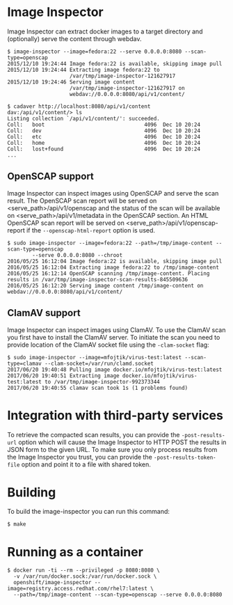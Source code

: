 # Image Inspector

Image Inspector can extract docker images to a target directory and
(optionally) serve the content through webdav.

    $ image-inspector --image=fedora:22 --serve 0.0.0.0:8080 --scan-type=openscap
    2015/12/10 19:24:44 Image fedora:22 is available, skipping image pull
    2015/12/10 19:24:44 Extracting image fedora:22 to
                        /var/tmp/image-inspector-121627917
    2015/12/10 19:24:46 Serving image content
                        /var/tmp/image-inspector-121627917 on
                        webdav://0.0.0.0:8080/api/v1/content/

    $ cadaver http://localhost:8080/api/v1/content
    dav:/api/v1/content/> ls
    Listing collection `/api/v1/content/': succeeded.
    Coll:   boot                                4096  Dec 10 20:24
    Coll:   dev                                 4096  Dec 10 20:24
    Coll:   etc                                 4096  Dec 10 20:24
    Coll:   home                                4096  Dec 10 20:24
    Coll:   lost+found                          4096  Dec 10 20:24
    ...


## OpenSCAP support

Image Inspector can inspect images using OpenSCAP and serve the scan result.
The OpenSCAP scan report will be served on <serve_path>/api/v1/openscap and
the status of the scan will be available on <serve_path>/api/v1/metadata in
the OpenSCAP section.  An HTML OpenSCAP scan report will be served on
<serve_path>/api/v1/openscap-report if the `--openscap-html-report` option is used.

    $ sudo image-inspector --image=fedora:22 --path=/tmp/image-content --scan-type=openscap
			--serve 0.0.0.0:8080 --chroot
    2016/05/25 16:12:04 Image fedora:22 is available, skipping image pull
    2016/05/25 16:12:04 Extracting image fedora:22 to /tmp/image-content
    2016/05/25 16:12:14 OpenSCAP scanning /tmp/image-content. Placing results in /var/tmp/image-inspector-scan-results-845509636
    2016/05/25 16:12:20 Serving image content /tmp/image-content on webdav://0.0.0.0:8080/api/v1/content/

## ClamAV support

Image Inspector can inspect images using ClamAV. To use the ClamAV scan you first
have to install the ClamAV server. To initiate the scan you need to provide location
of the ClamAV socket file using the  `-clam-socket` flag:

    $ sudo image-inspector --image=mfojtik/virus-test:latest --scan-type=clamav --clam-socket=/var/run/clamd.socket
    2017/06/20 19:40:48 Pulling image docker.io/mfojtik/virus-test:latest
    2017/06/20 19:40:51 Extracting image docker.io/mfojtik/virus-test:latest to /var/tmp/image-inspector-992373344
    2017/06/20 19:40:55 clamav scan took 1s (1 problems found)

# Integration with third-party services

To retrieve the compacted scan results, you can provide the `-post-results-url` option
which will cause the Image Inspector to HTTP POST the results in JSON form to the given
URL. To make sure you only process results from the Image Inspector you trust, you can
provide the `-post-results-token-file` option and point it to a file with shared token.

# Building

To build the image-inspector you can run this command:

    $ make

# Running as a container

    $ docker run -ti --rm --privileged -p 8080:8080 \
      -v /var/run/docker.sock:/var/run/docker.sock \
      openshift/image-inspector --image=registry.access.redhat.com/rhel7:latest \
      --path=/tmp/image-content --scan-type=openscap --serve 0.0.0.0:8080
